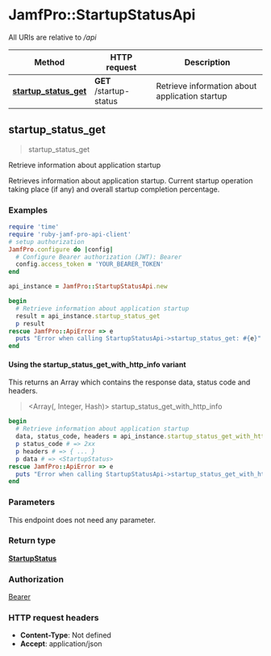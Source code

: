 # JamfPro::StartupStatusApi

All URIs are relative to */api*

| Method | HTTP request | Description |
| ------ | ------------ | ----------- |
| [**startup_status_get**](StartupStatusApi.md#startup_status_get) | **GET** /startup-status | Retrieve information about application startup  |


## startup_status_get

> <StartupStatus> startup_status_get

Retrieve information about application startup 

Retrieves information about application startup. Current startup operation taking place (if any) and overall startup completion percentage.

### Examples

```ruby
require 'time'
require 'ruby-jamf-pro-api-client'
# setup authorization
JamfPro.configure do |config|
  # Configure Bearer authorization (JWT): Bearer
  config.access_token = 'YOUR_BEARER_TOKEN'
end

api_instance = JamfPro::StartupStatusApi.new

begin
  # Retrieve information about application startup 
  result = api_instance.startup_status_get
  p result
rescue JamfPro::ApiError => e
  puts "Error when calling StartupStatusApi->startup_status_get: #{e}"
end
```

#### Using the startup_status_get_with_http_info variant

This returns an Array which contains the response data, status code and headers.

> <Array(<StartupStatus>, Integer, Hash)> startup_status_get_with_http_info

```ruby
begin
  # Retrieve information about application startup 
  data, status_code, headers = api_instance.startup_status_get_with_http_info
  p status_code # => 2xx
  p headers # => { ... }
  p data # => <StartupStatus>
rescue JamfPro::ApiError => e
  puts "Error when calling StartupStatusApi->startup_status_get_with_http_info: #{e}"
end
```

### Parameters

This endpoint does not need any parameter.

### Return type

[**StartupStatus**](StartupStatus.md)

### Authorization

[Bearer](../README.md#Bearer)

### HTTP request headers

- **Content-Type**: Not defined
- **Accept**: application/json

